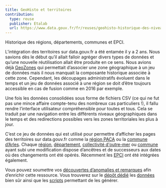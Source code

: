 ```yaml
---
title: GeoHisto et territoires
contribution:
  type: reuse
  publisher: Etalab
  url: https://www.data.gouv.fr/fr/reuses/geohisto-historique-des-niveaux-administratifs-francais/
---
```


Historique des régions, départements, communes et EPCI.

<!--more-->

L’intégration des territoires sur data.gouv.fr a été entamée il y a 2 ans. Nous savions dès le début qu’il allait falloir agréger divers types de données et qu’une nouvelle réutilisation allait être produite en ce sens. Nous avions déjà [GeoZones](https://www.data.gouv.fr/fr/datasets/geozones/) qui permettait d’associer une zone géographique à un jeu de données mais il nous manquait la composante historique associée à cette zone. Cependant, les découpages administratifs évoluent dans le temps et un jeu de données associé à une région se doit d’être toujours accessible en cas de fusion comme en 2016 par exemple.

Une fois les données consolidées sous forme de fichiers CSV (ce qui ne fut pas une mince affaire compte-tenu des nombreux cas particuliers !), il fallu rendre l’interface utilisateur compréhensible pour toutes et tous. Cela se traduit par une navigation entre les différents niveaux géographiques dans le temps et des redirections possibles vers les zones territoriales les plus à jour.

C’est ce jeu de données qui est utilisé pour permettre d’afficher les pages des territoires sur data.gouv.fr comme la [région PACA](https://www.data.gouv.fr/fr/territories/region/93@1970-01-09/Provence-Alpes-Cote-dAzur/) ou la [commune d’Arles](https://www.data.gouv.fr/fr/territories/commune/13004@1942-01-01/Arles/). Chaque [région](https://github.com/etalab/geohisto/tree/master/exports/regions), [département](https://github.com/etalab/geohisto/tree/master/exports/departements), [collectivité d'outre-mer](https://github.com/etalab/geohisto/tree/master/exports/collectivites) ou [commune](https://github.com/etalab/geohisto/tree/master/exports/communes) ayant subi une modification dispose d’ancêtres et de successeurs aux dates où des changements ont été opérés. Récemment les [EPCI](https://github.com/etalab/geohisto/tree/master/exports/epci) ont été intégrées également.

Vous pouvez soumettre vos [découvertes d’anomalies et remarques](https://github.com/etalab/geohisto/issues) afin d’enrichir cette ressource. Vous trouverez sur le [dépôt dédié](https://github.com/etalab/geohisto) les [données](https://github.com/etalab/geohisto/tree/master/exports) bien sûr ainsi que les [scripts](https://github.com/etalab/geohisto/tree/master/geohisto) permettant de les générer.

<div data-udata-dataset-id="58ff76e688ee3822ac71dd9b"></div>
